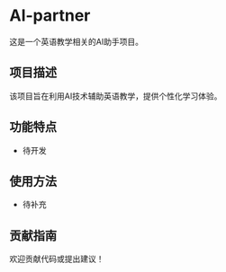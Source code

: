 # AI-partner

这是一个英语教学相关的AI助手项目。

## 项目描述

该项目旨在利用AI技术辅助英语教学，提供个性化学习体验。

## 功能特点

- 待开发

## 使用方法

- 待补充

## 贡献指南

欢迎贡献代码或提出建议！
